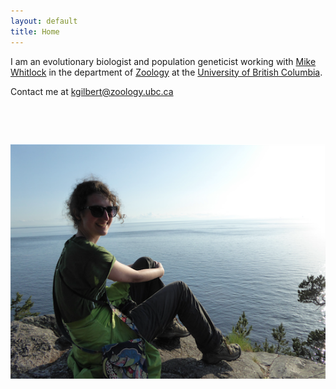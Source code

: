 ```yaml
---
layout: default
title: Home
---
```



I am an evolutionary biologist and population geneticist working with [Mike Whitlock](http://www.zoology.ubc.ca/person/whitlock) in the department of [Zoology](http://www.zoology.ubc.ca/) at the [University of British Columbia](http://www.ubc.ca/).

Contact me at kgilbert@zoology.ubc.ca


&nbsp;


&nbsp;



![photo](https://github.com/kjgilbert/kjgilbert.github.io/raw/master/extras/Photo3.png)